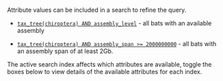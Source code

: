 Attribute values can be included in a search to refine the query.

- [`tax_tree(chiroptera) AND assembly_level`](/search?query=tax_tree%28chiroptera%29%20AND%20assembly_level&result=taxon&taxonomy=ncbi) - all bats with an available assembly

- [`tax_tree(chiroptera) AND assembly_span >= 2000000000`](/search?query=tax_tree%28chiroptera%29%20AND%20assembly_span%20%3E%3D%202000000000&result=taxon&taxonomy=ncbi) - all bats with an assembly span of at least 2Gb.

The active search index affects which attributes are available, toggle the boxes below to view details of the available attributes for each index.
